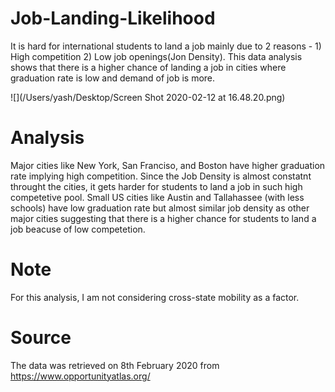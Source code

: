 # Job-Landing-Likelihood 
It is hard for international students to land a job mainly due to 2 reasons - 1) High competition 2) Low job openings(Jon Density). This data analysis shows that there is a higher chance of landing a job in cities where graduation rate is low and demand of job is more. 

![](/Users/yash/Desktop/Screen Shot 2020-02-12 at 16.48.20.png)

# Analysis 
 Major cities like New York, San Franciso, and Boston have higher graduation rate implying high competition. Since the Job Density is almost constatnt throught the cities, it gets harder for students to land a job in such high competetive pool. Small US cities like Austin and Tallahassee (with less schools) have low graduation rate but almost similar job density as other major cities suggesting that there is a higher chance for students to land a job beacuse of low competetion.     

# Note
For this analysis, I am not considering cross-state mobility as a factor. 

# Source 

The data was retrieved on 8th February 2020 from https://www.opportunityatlas.org/

